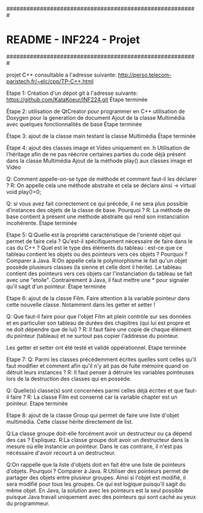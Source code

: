 #########################################################
#		README - INF224 - Projet		#
#########################################################

projet C++ consultable a l'adresse suivante:
http://perso.telecom-paristech.fr/~elc/cpp/TP-C++.html

Etape 1:
Création d'un dépot git à l'adresse suivante:
https://github.com/KataKoeur/INF224.git
Étape terminée

Étape 2:
utilisation de QtCreator pour programmer en C++
utilisation de Doxygen pour la generation de document
Ajout de la classe Multimédia avec quelques fonctionnalités de base
Étape terminée

Étape 3:
ajout de la classe main testant la classe Multimédia
Étape terminée

Étape 4:
ajout des classes image et Video uniquement en .h
Utilisation de l'héritage afin de ne pas réécrire certaines parties du code déjà présent dans la classe Multimédia
Ajout de la méthode play() aux classes image et Video

Q: Comment appelle-on-se type de méthode et comment faut-il les déclarer ?
R: On appelle cela une méthode abstraite et cela se déclare ainsi -> virtual void play()=0;

Q: si vous avez fait correctement ce qui précède, il ne sera plus possible d'instances des objets de la classe de base. Pourquoi ?
R: La méthode de base contient à présent une méthode abstraite qui rend son instanciation incohérente.
Étape terminée

Etape 5:
Q:Quelle est la propriété caractéristique de l'orienté objet qui permet de faire cela ? Qu'est-il spécifiquement nécessaire de faire dans le cas du C++ ? Quel est le type des éléments du tableau : est-ce que ce tableau contient les objets ou des pointeurs vers ces objets ? Pourquoi ? Comparer à Java.
R:On appelle cela le polymorphisme le fait qu'un objet possède plusieurs classes (la sienne et celle dont il hérite). Le tableau contient des pointeurs vers ces objets car l'instanciation du tableau se fait avec une "etoile". Contrairement à Java, il faut mettre une * pour signaler qu'il sagit d'un pointeur.
Étape terminée

Etape 6:
ajout de la classe Film. Faire attention à la variable pointeur dans cette nouvelle classe.
Notamment dans les getter et setter !

Q: Que faut-il faire pour que l'objet Film ait plein contrôle sur ses données et en particulier son tableau de durées des chapitres (qui lui est propre et ne doit dépendre que de lui) ?
R: Il faut faire une copie de chaque élément du pointeur (tableau) et ne surtout pas copier l'addresse du pointeur.

Les getter et setter ont été testé et validé oppérationnel.
Etape terminée

Etape 7:
Q: Parmi les classes précédemment écrites quelles sont celles qu'il faut modifier et comment afin qu'il n'y ait pas de fuite mémoire quand on détruit leurs instances ? 
R: Il faut penser à détruire les variables pointeuses lors de la destruction des classes qui en possède.

Q: Quelle(s) classe(s) sont concernées parmi celles déjà écrites et que faut-il faire ?
R: La classe Film est conserné car la variable chapter est un pointeur.
Etape terminée

Etape 8:
ajout de la classe Group qui permet de faire une liste d'objet multimédia. Cette classe hérite directement de list.

Q:La classe groupe doit-elle forcément avoir un destructeur ou ça dépend des cas ? Expliquez. 
R:La classe groupe doit avoir un destructeur dans la mesure où elle instancie un pointeur. Dans le cas contraire, il n'est pas nécéssaire d'avoir recourt à un destructeur.

Q:On rappelle que la liste d'objets doit en fait être une liste de pointeurs d'objets. Pourquoi ? Comparer à Java.
R:Utiliser des pointeurs permet de partager des objets entre plusieur groupes. Ainsi si l'objet est modifié, il sera modifié pour tous les groupes. Ce qui est logique puisqu'il sagit du même objet. En Java, la solution avec les pointeurs est la seul possible puisque Java travail uniquement avec des pointeurs qui sont caché au yeux du programmeur.
